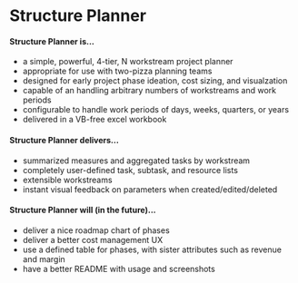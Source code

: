 # Structure Planner

#### Structure Planner is...
- a simple, powerful, 4-tier, N workstream project planner 
- appropriate for use with two-pizza planning teams
- designed for early project phase ideation, cost sizing, and visualzation
- capable of an handling arbitrary numbers of workstreams and work periods
- configurable to handle work periods of days, weeks, quarters, or years
- delivered in a VB-free excel workbook

#### Structure Planner delivers...
- summarized measures and aggregated tasks by workstream
- completely user-defined task, subtask, and resource lists
- extensible workstreams
- instant visual feedback on parameters when created/edited/deleted

#### Structure Planner will (in the future)...
- deliver a nice roadmap chart of phases
- deliver a better cost management UX
- use a defined table for phases, with sister attributes such as revenue and margin
- have a better README with usage and screenshots


